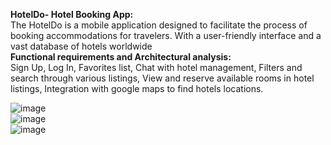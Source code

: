 **HotelDo- Hotel Booking App:**<br>
The HotelDo is a mobile application designed to facilitate the process of booking accommodations for travelers. With a user-friendly interface and a vast database of hotels worldwide<br>
**Functional requirements and Architectural analysis:**<br>
Sign Up,
Log In,
Favorites list,
Chat with hotel management,
Filters and search through various listings,
View and reserve available rooms in hotel listings,
Integration with google maps to find hotels locations.

![image](https://github.com/HassanHaider1212/HOTELDO--Hotel-Booking-App/assets/119353034/cac9ffd7-e29a-4fb9-8a95-f48e8aab3bc8)<br>
![image](https://github.com/HassanHaider1212/HOTELDO--Hotel-Booking-App/assets/119353034/78e66c53-0715-48bd-9c9b-2480cd141a57)<br>
![image](https://github.com/HassanHaider1212/HOTELDO--Hotel-Booking-App/assets/119353034/8bec005b-850a-4587-be52-8933314ea7d6)

